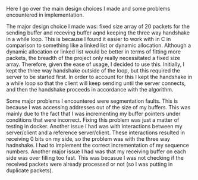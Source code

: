 Here I go over the main design choices I made and some problems encountered in implementation.

The major design choice I made was: fixed size array of 20 packets for the sending buffer and receving buffer aqnd keeping the three way handshake in a while loop. This is because I found it easier to work with in C in comparison to something like a linked list or dynamic allocation. Although a dynamic allocation or linked list would be better in terms of fitting more packets, the breadth of the project only really necessitated a fixed size array. Therefore, given the ease of usage, I decided to use this. Initially, I kept the three way handshake outside of the loop, but this required the server to be started first. In order to account for this I kept the handshake in a while loop so that the client will keep sending until  the server connects, and then the handshake proceeds in accordance with the algorithm.

Some major problems I encountered were segmentation faults. This is because I was accessing addresses out of the size of my buffers. This was mainly due to the fact that I was incrementing my buffer pointers under conditions that were incorrect. Fixing this problem was just a matter of testing in docker. Another issue I had was with interactions between my server/client and a reference server/client. These interactions resulted in receiving 0 bits on my side, so the problem was with the three way hadnshake. I had to implement the correct incrementation of my sequence numbers. Another major issue I had was that my receiving buffer on each side was over filling too fast. This was becasue I was not checking if the received packets were already processed or not (so I was putting in duplicate packets).
